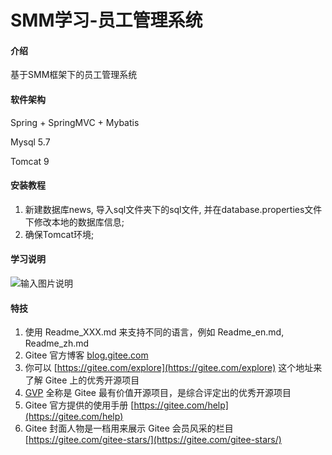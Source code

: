 # SMM学习-员工管理系统

#### 介绍
基于SMM框架下的员工管理系统

#### 软件架构
Spring + SpringMVC + Mybatis

Mysql 5.7

Tomcat 9


#### 安装教程

1.  新建数据库news, 导入sql文件夹下的sql文件, 并在database.properties文件下修改本地的数据库信息;
2.  确保Tomcat环境;

#### 学习说明

![输入图片说明](https://images.gitee.com/uploads/images/2021/0501/144921_c86c5cbf_4892898.png "SSM框架.png")


#### 特技

1.  使用 Readme\_XXX.md 来支持不同的语言，例如 Readme\_en.md, Readme\_zh.md
2.  Gitee 官方博客 [blog.gitee.com](https://blog.gitee.com)
3.  你可以 [https://gitee.com/explore](https://gitee.com/explore) 这个地址来了解 Gitee 上的优秀开源项目
4.  [GVP](https://gitee.com/gvp) 全称是 Gitee 最有价值开源项目，是综合评定出的优秀开源项目
5.  Gitee 官方提供的使用手册 [https://gitee.com/help](https://gitee.com/help)
6.  Gitee 封面人物是一档用来展示 Gitee 会员风采的栏目 [https://gitee.com/gitee-stars/](https://gitee.com/gitee-stars/)
